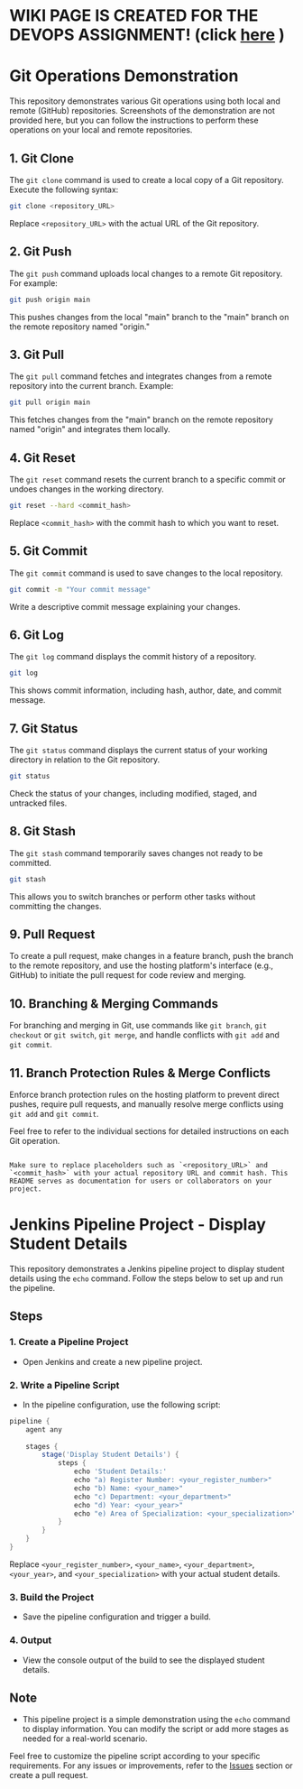 # WIKI PAGE IS CREATED FOR THE DEVOPS ASSIGNMENT! (click [here](https://github.com/cybermad7373/73772126145-DevOps-Assignment1/wiki) )
# Git Operations Demonstration

This repository demonstrates various Git operations using both local and remote (GitHub) repositories. Screenshots of the demonstration are not provided here, but you can follow the instructions to perform these operations on your local and remote repositories.

## 1. Git Clone

The `git clone` command is used to create a local copy of a Git repository. Execute the following syntax:

```bash
git clone <repository_URL>
```

Replace `<repository_URL>` with the actual URL of the Git repository.

## 2. Git Push

The `git push` command uploads local changes to a remote Git repository. For example:

```bash
git push origin main
```

This pushes changes from the local "main" branch to the "main" branch on the remote repository named "origin."

## 3. Git Pull

The `git pull` command fetches and integrates changes from a remote repository into the current branch. Example:

```bash
git pull origin main
```

This fetches changes from the "main" branch on the remote repository named "origin" and integrates them locally.

## 4. Git Reset

The `git reset` command resets the current branch to a specific commit or undoes changes in the working directory.

```bash
git reset --hard <commit_hash>
```

Replace `<commit_hash>` with the commit hash to which you want to reset.

## 5. Git Commit

The `git commit` command is used to save changes to the local repository.

```bash
git commit -m "Your commit message"
```

Write a descriptive commit message explaining your changes.

## 6. Git Log

The `git log` command displays the commit history of a repository.

```bash
git log
```

This shows commit information, including hash, author, date, and commit message.

## 7. Git Status

The `git status` command displays the current status of your working directory in relation to the Git repository.

```bash
git status
```

Check the status of your changes, including modified, staged, and untracked files.

## 8. Git Stash

The `git stash` command temporarily saves changes not ready to be committed.

```bash
git stash
```

This allows you to switch branches or perform other tasks without committing the changes.

## 9. Pull Request

To create a pull request, make changes in a feature branch, push the branch to the remote repository, and use the hosting platform's interface (e.g., GitHub) to initiate the pull request for code review and merging.

## 10. Branching & Merging Commands

For branching and merging in Git, use commands like `git branch`, `git checkout` or `git switch`, `git merge`, and handle conflicts with `git add` and `git commit`.

## 11. Branch Protection Rules & Merge Conflicts

Enforce branch protection rules on the hosting platform to prevent direct pushes, require pull requests, and manually resolve merge conflicts using `git add` and `git commit`.

Feel free to refer to the individual sections for detailed instructions on each Git operation.
```

Make sure to replace placeholders such as `<repository_URL>` and `<commit_hash>` with your actual repository URL and commit hash. This README serves as documentation for users or collaborators on your project.
```

# Jenkins Pipeline Project - Display Student Details

This repository demonstrates a Jenkins pipeline project to display student details using the `echo` command. Follow the steps below to set up and run the pipeline.

## Steps

### 1. Create a Pipeline Project

- Open Jenkins and create a new pipeline project.

### 2. Write a Pipeline Script

- In the pipeline configuration, use the following script:

```groovy
pipeline {
    agent any
    
    stages {
        stage('Display Student Details') {
            steps {
                echo 'Student Details:'
                echo "a) Register Number: <your_register_number>"
                echo "b) Name: <your_name>"
                echo "c) Department: <your_department>"
                echo "d) Year: <your_year>"
                echo "e) Area of Specialization: <your_specialization>"
            }
        }
    }
}
```

Replace `<your_register_number>`, `<your_name>`, `<your_department>`, `<your_year>`, and `<your_specialization>` with your actual student details.

### 3. Build the Project

- Save the pipeline configuration and trigger a build.

### 4. Output

- View the console output of the build to see the displayed student details.

## Note

- This pipeline project is a simple demonstration using the `echo` command to display information. You can modify the script or add more stages as needed for a real-world scenario.

Feel free to customize the pipeline script according to your specific requirements. For any issues or improvements, refer to the [Issues](../../issues) section or create a pull request.
